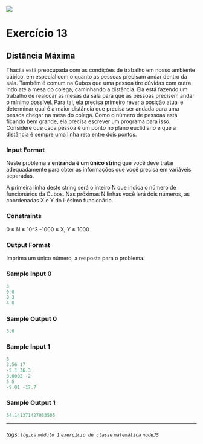 ![](https://i.imgur.com/xG74tOh.png)

# Exercício 13

## Distância Máxima

Thacila está preocupada com as condições de trabalho em nosso ambiente cúbico, em especial com o quanto as pessoas precisam andar dentro da sala. Também é comum na Cubos que uma pessoa tire dúvidas com outra indo até a mesa do colega, caminhando a distância. Ela está fazendo um trabalho de realocar as mesas da sala para que as pessoas precisem andar o mínimo possível. Para tal, ela precisa primeiro rever a posição atual e determinar qual é a maior distância que precisa ser andada para uma pessoa chegar na mesa do colega. Como o número de pessoas está ficando bem grande, ela precisa escrever um programa para isso. Considere que cada pessoa é um ponto no plano euclidiano e que a distância é sempre uma linha reta entre dois pontos.

### Input Format

Neste problema **a entranda é um único string** que você deve tratar adequadamente para obter as informações que você precisa em variáveis separadas.

A primeira linha deste string será o inteiro N que indica o número de funcionários da Cubos. Nas próximas N linhas você lerá dois números, as coordenadas X e Y do i-ésimo funcionário.

### Constraints

0 ≤ N ≤ 10^3 -1000 ≤ X, Y ≤ 1000

### Output Format

Imprima um único número, a resposta para o problema.

### Sample Input 0

```javascript
3
0 0
0 3
4 0
```

### Sample Output 0

```javascript
5.0
```

### Sample Input 1

```javascript
5
3.56 17
-5.1 36.3
0.0002 -2
5 5
-9.01 -17.7
```

### Sample Output 1

```javascript
54.141371427033505
```

---

###### tags: `lógica` `módulo 1` `exercício de classe` `matemática` `nodeJS`
